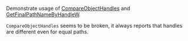 Demonstrate usage of [CompareObjectHandles](https://docs.microsoft.com/en-us/windows/desktop/api/handleapi/nf-handleapi-compareobjecthandles) and [GetFinalPathNameByHandleW](https://docs.microsoft.com/en-us/windows/desktop/api/FileAPI/nf-fileapi-getfinalpathnamebyhandlew).

`CompareObjectHandles` seems to be broken, it always reports that handles are different even for equal paths.
